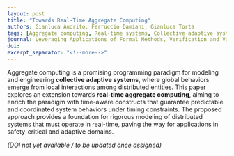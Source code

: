 ```yaml
---
layout: post
title: "Towards Real-Time Aggregate Computing"
authors: Gianluca Audrito, Ferruccio Damiani, Gianluca Torta
tags: [Aggregate computing, Real-time systems, Collective adaptive systems, Formal methods, ISoLA]
journal: Leveraging Applications of Formal Methods, Verification and Validation. Rigorous Engineering of Collective Adaptive Systems. ISoLA 2024, Lecture Notes in Computer Science, vol. 15220, Springer, Cham
doi: 
excerpt_separator: "<!--more-->"
---
```


Aggregate computing is a promising programming paradigm for modeling and engineering **collective adaptive systems**, where global behaviors emerge from local interactions among distributed entities. This paper explores an extension towards **real-time aggregate computing**, aiming to enrich the paradigm with time-aware constructs that guarantee predictable and coordinated system behaviors under timing constraints. The proposed approach provides a foundation for rigorous modeling of distributed systems that must operate in real-time, paving the way for applications in safety-critical and adaptive domains.<!--more-->

*(DOI not yet available / to be updated once assigned)*  

